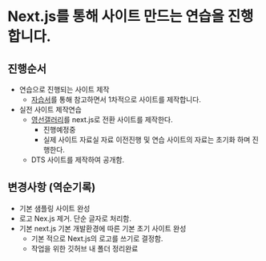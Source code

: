 # Next.js를 통해 사이트 만드는 연습을 진행합니다.
## 진행순서
* 연습으로 진행되는 사이트 제작
  * [자습서](https://webstoryboy.co.kr/1954)를 통해 참고하면서 1차적으로 사이트를 제작합니다.
* 실전 사이트 제작연습
  * [영선갤러리](https://youngsungallery.com/)를 next.js로 전환 사이트를 제작한다.
    * 진행예정중
    * 실제 사이트 자료실 자료 이전진행 및 연습 사이트의 자료는 초기화 하며 진행한다.
  * DTS 사이트를 제작하여 공개함.

## 변경사항 (역순기록)
* 기본 샘플링 사이트 완성
* 로고 Nex.js 제거. 단순 글자로 처리함.
* 기본 next.js 기본 개발환경에 따른 기본 초기 사이트 완성
  * 기본 적으로 Next.js의 로고를 쓰기로 결정함.
  * 작업을 위한 깃허브 내 폴더 정리완료